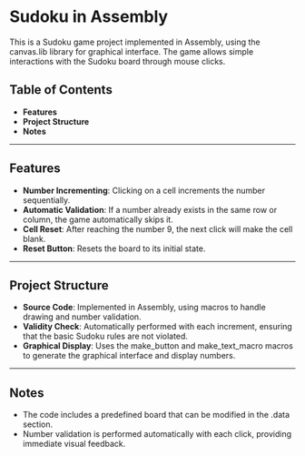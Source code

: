 # Sudoku in Assembly

This is a Sudoku game project implemented in Assembly, using the canvas.lib library for graphical interface. The game allows simple interactions with the Sudoku board through mouse clicks.

## Table of Contents
- **Features**
- **Project Structure**
- **Notes**

---

## Features

- **Number Incrementing**: Clicking on a cell increments the number sequentially.
- **Automatic Validation**: If a number already exists in the same row or column, the game automatically skips it.
- **Cell Reset**: After reaching the number 9, the next click will make the cell blank.
- **Reset Button**: Resets the board to its initial state.

---

## Project Structure

- **Source Code**: Implemented in Assembly, using macros to handle drawing and number validation.
- **Validity Check**: Automatically performed with each increment, ensuring that the basic Sudoku rules are not violated.
- **Graphical Display**: Uses the make_button and make_text_macro macros to generate the graphical interface and display numbers.

---

## Notes

- The code includes a predefined board that can be modified in the .data section.
- Number validation is performed automatically with each click, providing immediate visual feedback.
